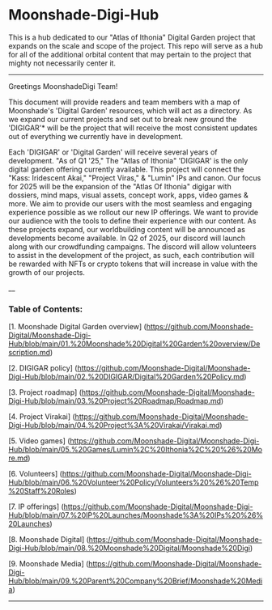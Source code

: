 # Moonshade-Digi-Hub
This is a hub dedicated to our "Atlas of Ithonia" Digital Garden project that expands on the scale and scope of the project. This repo will serve as a hub for all of the additional orbital content that may pertain to the project that mighty not necessarily center it.
___

Greetings MoonshadeDigi Team!

  This document will provide readers and team members with a map of Moonshade's 'Digital Garden' resources, which will act as a directory. 
As we expand our current projects and set out to break new ground the 'DIGIGAR'* will be the project that will receive the most consistent updates out of everything we currently have in development. 

Each 'DIGIGAR' or 'Digital Garden' will receive several years of development. "As of Q1 '25," The "Atlas of Ithonia" 'DIGIGAR' is the only digital garden offering currently available. This project will connect the "Kass: Iridescent Akai," "Project Viras," & "Lumin" IPs and canon. Our focus for 2025 will be the expansion of the "Atlas Of Ithonia" digigar with dossiers, mind maps, visual assets, concept work, apps, video games & more. We aim to provide our users with the most seamless and engaging experience possible as we rollout our new IP offerings. We want to provide our audience with the tools to define their experience with our content. As these projects expand, our worldbuilding content will be announced as developments become available. In Q2 of 2025, our discord will launch along with our crowdfunding campaigns. The discord will allow volunteers to assist in the development of the project, as such, each contribution will be rewarded with NFTs or crypto tokens that will increase in value with the growth of our projects. 

__
### Table of Contents:

[1. Moonshade Digital Garden overview] (https://github.com/Moonshade-Digital/Moonshade-Digi-Hub/blob/main/01.%20Moonshade%20Digital%20Garden%20overview/Description.md)

[2. DIGIGAR policy] (https://github.com/Moonshade-Digital/Moonshade-Digi-Hub/blob/main/02.%20DIGIGAR/Digital%20Garden%20Policy.md)

[3. Project roadmap] (https://github.com/Moonshade-Digital/Moonshade-Digi-Hub/blob/main/03.%20Project%20Roadmap/Roadmap.md)

[4. Project Virakai] (https://github.com/Moonshade-Digital/Moonshade-Digi-Hub/blob/main/04.%20Project%3A%20Virakai/Virakai.md)

[5. Video games] (https://github.com/Moonshade-Digital/Moonshade-Digi-Hub/blob/main/05.%20Games/Lumin%2C%20Ithonia%2C%20%26%20More.md)

[6. Volunteers] (https://github.com/Moonshade-Digital/Moonshade-Digi-Hub/blob/main/06.%20Volunteer%20Policy/Volunteers%20%26%20Temp%20Staff%20Roles)

[7. IP offerings] (https://github.com/Moonshade-Digital/Moonshade-Digi-Hub/blob/main/07.%20IP%20Launches/Moonshade%3A%20IPs%20%26%20Launches)

[8. Moonshade Digital] (https://github.com/Moonshade-Digital/Moonshade-Digi-Hub/blob/main/08.%20Moonshade%20Digital/Moonshade%20Digi)

[9. Moonshade Media] (https://github.com/Moonshade-Digital/Moonshade-Digi-Hub/blob/main/09.%20Parent%20Company%20Brief/Moonshade%20Media)


____
